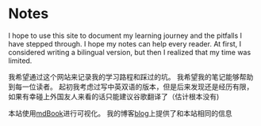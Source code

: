 # Notes

I hope to use this site to document my learning journey and the pitfalls I have stepped through.
I hope my notes can help every reader.
At first, I considered writing a bilingual version, but then I realized that my time was limited.

我希望通过这个网站来记录我的学习路程和踩过的坑。
我希望我的笔记能够帮助到每一位读者。
起初我考虑过写中英双语的版本，但是后来发现还是经历有限，
如果有幸碰上外国友人来看的话只能建议谷歌翻译了（估计根本没有)

本站使用[mdBook](https://github.com/rust-lang/mdBook)进行可视化。
我的博客[blog](https://blog.zifengallen.me/)上提供了和本站相同的信息

